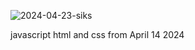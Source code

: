 ![2024-04-23-siks](https://github.com/siks1488/siks1488/assets/166322681/1844c976-d549-41f3-be04-ceff701f3384)

  javascript html and css from April 14 2024
